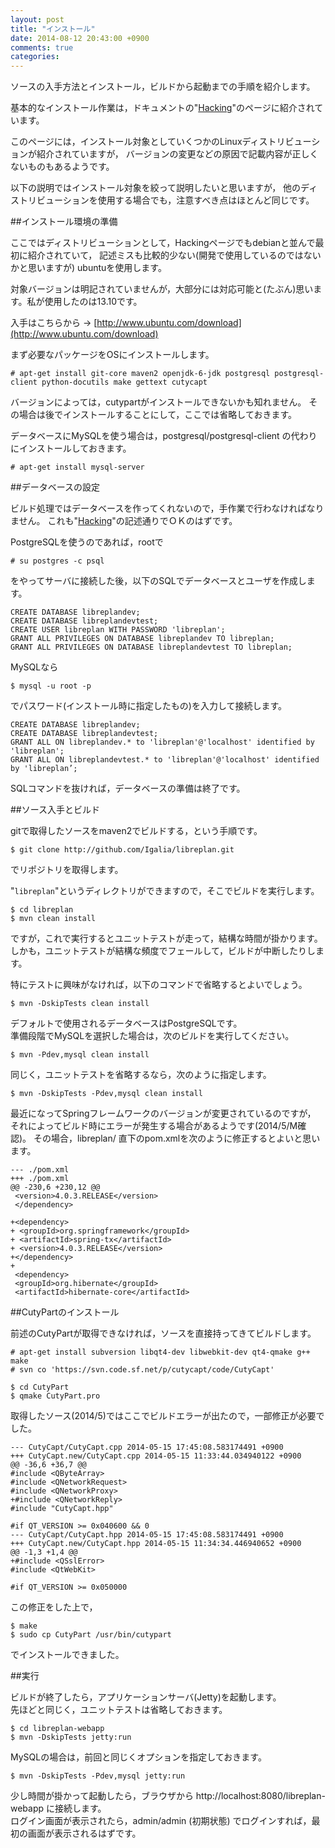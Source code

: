 ```yaml
---
layout: post
title: "インストール"
date: 2014-08-12 20:43:00 +0900
comments: true
categories: 
---
```

ソースの入手方法とインストール，ビルドから起動までの手順を紹介します。

[Hacking]:http://www.libreplan.org/HACKING.html

基本的なインストール作業は，ドキュメントの"[Hacking]"のページに紹介されています。

このページには，インストール対象としていくつかのLinuxディストリビューションが紹介されていますが，
バージョンの変更などの原因で記載内容が正しくないものもあるようです。

以下の説明ではインストール対象を絞って説明したいと思いますが，
他のディストリビューションを使用する場合でも，注意すべき点はほとんど同じです。

##インストール環境の準備

ここではディストリビューションとして，Hackingページでもdebianと並んで最初に紹介されていて，
記述ミスも比較的少ない(開発で使用しているのではないかと思いますが) ubuntuを使用します。

対象バージョンは明記されていませんが，大部分には対応可能と(たぶん)思います。私が使用したのは13.10です。

入手はこちらから → [http://www.ubuntu.com/download](http://www.ubuntu.com/download)

まず必要なパッケージをOSにインストールします。

    # apt-get install git-core maven2 openjdk-6-jdk postgresql postgresql-client python-docutils make gettext cutycapt

バージョンによっては，cutypartがインストールできないかも知れません。
その場合は後でインストールすることにして，ここでは省略しておきます。

データベースにMySQLを使う場合は，postgresql/postgresql-client の代わりにインストールしておきます。

    # apt-get install mysql-server

##データベースの設定

ビルド処理ではデータベースを作ってくれないので，手作業で行わなければなりません。 
これも"[Hacking]"の記述通りでＯＫのはずです。

PostgreSQLを使うのであれば，rootで

    # su postgres -c psql

をやってサーバに接続した後，以下のSQLでデータベースとユーザを作成します。

    CREATE DATABASE libreplandev;
    CREATE DATABASE libreplandevtest;
    CREATE USER libreplan WITH PASSWORD 'libreplan';
    GRANT ALL PRIVILEGES ON DATABASE libreplandev TO libreplan;
    GRANT ALL PRIVILEGES ON DATABASE libreplandevtest TO libreplan;

MySQLなら

    $ mysql -u root -p

でパスワード(インストール時に指定したもの)を入力して接続します。

    CREATE DATABASE libreplandev;
    CREATE DATABASE libreplandevtest;
    GRANT ALL ON libreplandev.* to 'libreplan'@'localhost' identified by 'libreplan';
    GRANT ALL ON libreplandevtest.* to 'libreplan'@'localhost' identified by 'libreplan’;

SQLコマンドを抜ければ，データベースの準備は終了です。

##ソース入手とビルド

gitで取得したソースをmaven2でビルドする，という手順です。

    $ git clone http://github.com/Igalia/libreplan.git

でリポジトリを取得します。

"`libreplan`"というディレクトリができますので，そこでビルドを実行します。

    $ cd libreplan
    $ mvn clean install

ですが，これで実行するとユニットテストが走って，結構な時間が掛かります。  
しかも，ユニットテストが結構な頻度でフェールして，ビルドが中断したりします。

特にテストに興味がなければ，以下のコマンドで省略するとよいでしょう。

    $ mvn -DskipTests clean install

デフォルトで使用されるデータベースはPostgreSQLです。  
準備段階でMySQLを選択した場合は，次のビルドを実行してください。

    $ mvn -Pdev,mysql clean install

同じく，ユニットテストを省略するなら，次のように指定します。

    $ mvn -DskipTests -Pdev,mysql clean install

最近になってSpringフレームワークのバージョンが変更されているのですが，
それによってビルド時にエラーが発生する場合があるようです(2014/5/M確認)。
その場合，libreplan/ 直下のpom.xmlを次のように修正するとよいと思います。

    --- ./pom.xml
    +++ ./pom.xml
    @@ -230,6 +230,12 @@
     <version>4.0.3.RELEASE</version>
     </dependency>
     
    +<dependency>
    + <groupId>org.springframework</groupId>
    + <artifactId>spring-tx</artifactId>
    + <version>4.0.3.RELEASE</version>
    +</dependency>
    +
     <dependency>
     <groupId>org.hibernate</groupId>
     <artifactId>hibernate-core</artifactId>

##CutyPartのインストール

前述のCutyPartが取得できなければ，ソースを直接持ってきてビルドします。

    # apt-get install subversion libqt4-dev libwebkit-dev qt4-qmake g++ make
    # svn co 'https://svn.code.sf.net/p/cutycapt/code/CutyCapt'
    
    $ cd CutyPart
    $ qmake CutyPart.pro

取得したソース(2014/5)ではここでビルドエラーが出たので，一部修正が必要でした。

    --- CutyCapt/CutyCapt.cpp 2014-05-15 17:45:08.583174491 +0900
    +++ CutyCapt.new/CutyCapt.cpp 2014-05-15 11:33:44.034940122 +0900
    @@ -36,6 +36,7 @@
    #include <QByteArray>
    #include <QNetworkRequest>
    #include <QNetworkProxy>
    +#include <QNetworkReply>
    #include "CutyCapt.hpp"
    
    #if QT_VERSION >= 0x040600 && 0
    --- CutyCapt/CutyCapt.hpp 2014-05-15 17:45:08.583174491 +0900
    +++ CutyCapt.new/CutyCapt.hpp 2014-05-15 11:34:34.446940652 +0900
    @@ -1,3 +1,4 @@
    +#include <QSslError>
    #include <QtWebKit>
    
    #if QT_VERSION >= 0x050000

この修正をした上で，

    $ make
    $ sudo cp CutyPart /usr/bin/cutypart

でインストールできました。

##実行

ビルドが終了したら，アプリケーションサーバ(Jetty)を起動します。  
先ほどと同じく，ユニットテストは省略しておきます。

    $ cd libreplan-webapp
    $ mvn -DskipTests jetty:run

MySQLの場合は，前回と同じくオプションを指定しておきます。

    $ mvn -DskipTests -Pdev,mysql jetty:run

少し時間が掛かって起動したら，ブラウザから http://localhost:8080/libreplan-webapp に接続します。  
ログイン画面が表示されたら，admin/admin (初期状態) でログインすれば，最初の画面が表示されるはずです。



